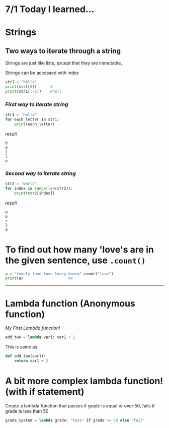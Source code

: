 # 7/1 Today I learned...

# Strings

## Two ways to iterate through a string

Strings are just like lists, except that they are immutable,

Strings can be accessed with index
```py
str1 = "hello"
print(str1[0])      #
print(str1[:-1])    #hell
```
### <em>First way to iterate string</em>
```py
str1 = "hello"
for each_letter in str1:
    print(each_letter)
```
<em>result</em>
```
h
e
l
l
o
```

### <em>Second way to iterate string</em>
```py
str2 = "world"
for index in range(len(str2)):
    print(str2[index])
```

<em>result</em>
```
w
o
r
l
d
```

# To find out how many 'love's are in the given sentence, use `.count()`

```py
a = "lovely love love lovey dovey".count("love")
print(a)                    #4
```
---

# Lambda function (Anonymous function)

<em>My First Lambda function!</em>
```py
add_two = lambda var1: var1 + 2
```
This is same as 
```py
def add_two(var1):
    return var1 + 2
```

# A bit more complex lambda function!(with if statement)

Create a lambda function that passes if grade is equal or over 50, fails if grade is less than 50

```py
grade_system = lambda grade: "Pass" if grade >= 50 else "fail"
```
